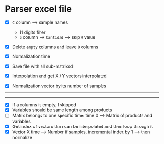 # Parser excel file

- [x] `C` column --> sample names
  - 11 digits filter
  - `G` column --> `Cantidad` --> skip `0` value

- [x] Delete `empty` columns and leave `0` columns
- [x] Normalization time
- [x] Save file with all sub-matrixsd
- [x] Interpolation and get X / Y vectors interpolated
- [x] Normalization vector by its number of samples
---
---
- [x] If a columns is empty, I skipped
- [x] Variables should be same length among products
- [ ] Matrix belongs to one specific time: time 0 --> Matrix of products and variables
- [x] Get index of vectors than can be interpolated and then loop through it
- [x] Vector X time --> Number if samples, incremental index by 1 --> then normalize